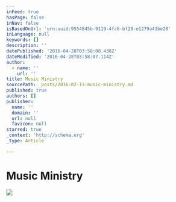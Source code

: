 ```yaml
---
inFeed: true
hasPage: false
inNav: false
isBasedOnUrl: 'urn:uuid:9554845b-9119-4fc6-bf29-e1279a43be28'
inLanguage: null
keywords: []
description: ''
datePublished: '2016-04-28T03:58:08.438Z'
dateModified: '2016-04-28T03:58:07.114Z'
author:
  - name: ''
    url: ''
title: Music Ministry
sourcePath: _posts/2016-02-13-music-ministry.md
published: true
authors: []
publisher:
  name: ''
  domain: ''
  url: null
  favicon: null
starred: true
_context: 'http://schema.org'
_type: Article

---
```

# Music Ministry
![](https://s3-us-west-2.amazonaws.com/the-grid-img/p/361910de7fad57071455a4da24e89c0ed61217c2.jpg)